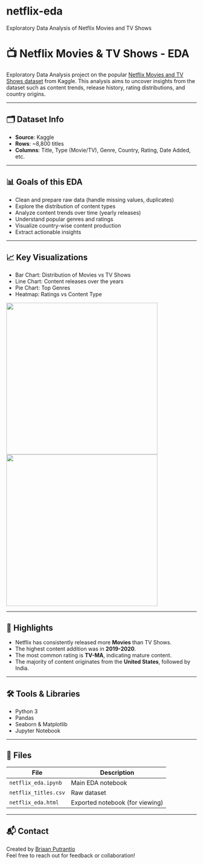 # netflix-eda
Exploratory Data Analysis of Netflix Movies and TV Shows

# 📺 Netflix Movies & TV Shows - EDA

Exploratory Data Analysis project on the popular [Netflix Movies and TV Shows dataset](https://www.kaggle.com/datasets/shivamb/netflix-shows) from Kaggle. This analysis aims to uncover insights from the dataset such as content trends, release history, rating distributions, and country origins.

---

## 🗂 Dataset Info
- **Source**: Kaggle
- **Rows**: ~8,800 titles
- **Columns**: Title, Type (Movie/TV), Genre, Country, Rating, Date Added, etc.

---

## 📊 Goals of this EDA
- Clean and prepare raw data (handle missing values, duplicates)
- Explore the distribution of content types
- Analyze content trends over time (yearly releases)
- Understand popular genres and ratings
- Visualize country-wise content production
- Extract actionable insights

---

## 📈 Key Visualizations
- Bar Chart: Distribution of Movies vs TV Shows
- Line Chart: Content releases over the years
- Pie Chart: Top Genres
- Heatmap: Ratings vs Content Type

<img src="images/type_distribution.png" width="400">
<img src="images/yearly_release_trend.png" width="400">

---

## 📌 Highlights
- Netflix has consistently released more **Movies** than TV Shows.
- The highest content addition was in **2019-2020**.
- The most common rating is **TV-MA**, indicating mature content.
- The majority of content originates from the **United States**, followed by India.

---

## 🛠 Tools & Libraries
- Python 3
- Pandas
- Seaborn & Matplotlib
- Jupyter Notebook

---

## 📁 Files
| File | Description |
|------|-------------|
| `netflix_eda.ipynb` | Main EDA notebook |
| `netflix_titles.csv` | Raw dataset |
| `netflix_eda.html` | Exported notebook (for viewing) |

---

## 📬 Contact
Created by [Briaan Putrantio](https://www.linkedin.com/in/briaanputrantio)  
Feel free to reach out for feedback or collaboration!

